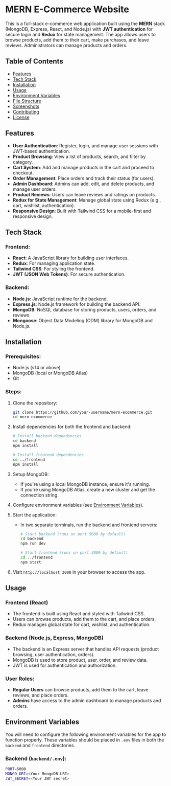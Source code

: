 # MERN E-Commerce Website

This is a full-stack e-commerce web application built using the **MERN** stack (MongoDB, Express, React, and Node.js) with **JWT authentication** for secure login and **Redux** for state management. The app allows users to browse products, add them to their cart, make purchases, and leave reviews. Administrators can manage products and orders.

## Table of Contents
- [Features](#features)
- [Tech Stack](#tech-stack)
- [Installation](#installation)
- [Usage](#usage)
- [Environment Variables](#environment-variables)
- [File Structure](#file-structure)
- [Screenshots](#screenshots)
- [Contributing](#contributing)
- [License](#license)

## Features

- **User Authentication**: Register, login, and manage user sessions with JWT-based authentication.
- **Product Browsing**: View a list of products, search, and filter by category.
- **Cart System**: Add and manage products in the cart and proceed to checkout.
- **Order Management**: Place orders and track their status (for users).
- **Admin Dashboard**: Admins can add, edit, and delete products, and manage user orders.
- **Product Reviews**: Users can leave reviews and ratings on products.
- **Redux for State Management**: Manage global state using Redux (e.g., cart, wishlist, authentication).
- **Responsive Design**: Built with Tailwind CSS for a mobile-first and responsive design.

## Tech Stack

### Frontend:
- **React**: A JavaScript library for building user interfaces.
- **Redux**: For managing application state.
- **Tailwind CSS**: For styling the frontend.
- **JWT (JSON Web Tokens)**: For secure authentication.

### Backend:
- **Node.js**: JavaScript runtime for the backend.
- **Express.js**: Node.js framework for building the backend API.
- **MongoDB**: NoSQL database for storing products, users, orders, and reviews.
- **Mongoose**: Object Data Modeling (ODM) library for MongoDB and Node.js.

## Installation

### Prerequisites:
- Node.js (v14 or above)
- MongoDB (local or MongoDB Atlas)
- Git

### Steps:

1. Clone the repository:
    ```bash
    git clone https://github.com/your-username/mern-ecommerce.git
    cd mern-ecommerce
    ```

2. Install dependencies for both the frontend and backend:
    ```bash
    # Install backend dependencies
    cd backend
    npm install

    # Install frontend dependencies
    cd ../frontend
    npm install
    ```

3. Setup MongoDB:
   - If you're using a local MongoDB instance, ensure it's running.
   - If you're using MongoDB Atlas, create a new cluster and get the connection string.

4. Configure environment variables (see [Environment Variables](#environment-variables)).

5. Start the application:

    - In two separate terminals, run the backend and frontend servers:
      ```bash
      # Start backend (runs on port 5000 by default)
      cd backend
      npm run dev

      # Start frontend (runs on port 3000 by default)
      cd ../frontend
      npm start
      ```

6. Visit `http://localhost:3000` in your browser to access the app.

## Usage

### Frontend (React)
- The frontend is built using React and styled with Tailwind CSS.
- Users can browse products, add them to the cart, and place orders.
- Redux manages global state for cart, wishlist, and authentication.
  
### Backend (Node.js, Express, MongoDB)
- The backend is an Express server that handles API requests (product browsing, user authentication, orders).
- MongoDB is used to store product, user, order, and review data.
- JWT is used for authentication and authorization.

### User Roles:
- **Regular Users** can browse products, add them to the cart, leave reviews, and place orders.
- **Admins** have access to the admin dashboard to manage products and orders.

## Environment Variables

You will need to configure the following environment variables for the app to function properly. These variables should be placed in `.env` files in both the `backend` and `frontend` directories.

### Backend (`backend/.env`):
```bash
PORT=5000
MONGO_URI=<Your MongoDB URI>
JWT_SECRET=<Your JWT secret>
